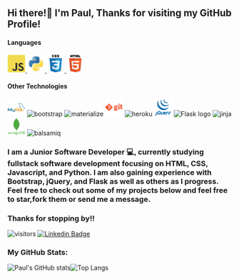 ## Hi there!:wave: I'm Paul, Thanks for visiting my GitHub Profile! 

#### Languages 
<a href="https://developer.mozilla.org/en-US/docs/Web/JavaScript" target="_blank"> <img src="https://raw.githubusercontent.com/devicons/devicon/master/icons/javascript/javascript-original.svg" alt="javascript" width="40" height="40"/> </a> <a href="https://www.python.org" target="_blank"> <img src="https://raw.githubusercontent.com/devicons/devicon/master/icons/python/python-original.svg" alt="python" width="40" height="40"/> </a> <a href="https://www.w3schools.com/css/" target="_blank"> <img src="https://raw.githubusercontent.com/devicons/devicon/master/icons/css3/css3-original-wordmark.svg" alt="css3" width="40" height="40"/> </a> <a href="https://www.w3.org/html/" target="_blank"> <img src="https://raw.githubusercontent.com/devicons/devicon/master/icons/html5/html5-original-wordmark.svg" alt="html5" width="40" height="40"/> </a>

#### Other Technologies 
<p><img src="https://raw.githubusercontent.com/devicons/devicon/master/icons/mysql/mysql-original-wordmark.svg" alt="mysql" width="40" height="40"/>
<img src="https://icongr.am/devicon/bootstrap-plain-wordmark.svg?size=128&color=922fb6" alt="bootstrap" width="40" height="40"/>
<img src="https://seeklogo.com/images/M/materialize-logo-0FCAD8A6F8-seeklogo.com.png" alt="materialize" width="40" height="40"/>
<img src="https://github.com/devicons/devicon/blob/master/icons/git/git-plain-wordmark.svg" alt="Git logo" width="40px" height="40px" />
<img src="https://icongr.am/devicon/heroku-plain-wordmark.svg?size=128&color=98a9a7" alt="heroku" width="40" height="40"/>
<img src="https://github.com/devicons/devicon/blob/master/icons/jquery/jquery-plain-wordmark.svg" alt="jQuery logo" width="40px" height="40px" />
<img src="https://icongr.am/simple/flask.svg?size=128&color=ada9a9&colored=false" alt="Flask logo" width="40px" height="40px" />
<img src="https://icongr.am/simple/jinja.svg?size=128&color=ada9a9&colored=false" alt="jinja" width="40" height="40"/>
<img src="https://github.com/devicons/devicon/blob/master/icons/mongodb/mongodb-plain-wordmark.svg" alt="MongoDB logo" width="40px" height="40px" />
<img src="https://e1.pngegg.com/pngimages/451/111/png-clipart-clay-os-6-a-macos-icon-balsamiq-mockups-smiley-logo-icon.png?size=128&color=98a9a7" alt="balsamiq" width="40" height="40"/></p>
 
### I am a Junior Software Developer :computer:, currently studying fullstack software development focusing on HTML, CSS, Javascript, and Python. I am also gaining experience with Bootstrap, jQuery, and Flask as well as others as I progress. Feel free to check out some of my projects below and feel free to star,fork them or send me a message. 

### Thanks for stopping by!! 
![visitors](https://visitor-badge.laobi.icu/badge?page_id=paulvmking.paulvmking) [![Linkedin Badge](https://img.shields.io/badge/-LinkedIn-0e76a8?style=flat-square&logo=Linkedin&logoColor=white)](https://www.linkedin.com/in/paul-king-615786163/)
### My GitHub Stats:  

![Paul's GitHub stats](https://github-readme-stats.vercel.app/api?username=paulvmking&theme=gruvbox)![Top Langs](https://github-readme-stats.vercel.app/api/top-langs/?username=paulvmking&layout=compact&langs_count=8&theme=gruvbox)



